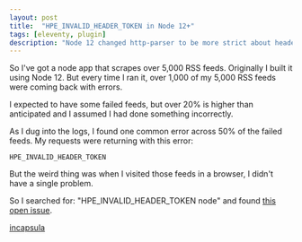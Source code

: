 ```yaml
---
layout: post
title:  "HPE_INVALID_HEADER_TOKEN in Node 12+"
tags: [eleventy, plugin]
description: "Node 12 changed http-parser to be more strict about header values, and it broke my application."
---
```


So I've got a node app that scrapes over 5,000 RSS feeds. Originally I built it using Node 12. But every time I ran it, over 1,000 of my 5,000 RSS feeds were coming back with errors. 

I expected to have some failed feeds, but over 20% is higher than anticipated and I assumed I had done something incorrectly. 

As I dug into the logs, I found one common error across 50% of the failed feeds. My requests were returning with this error: 

```
HPE_INVALID_HEADER_TOKEN
```

But the weird thing was when I visited those feeds in a browser, I didn't have a single problem. 

So I searched for: "HPE_INVALID_HEADER_TOKEN node" and found [this open issue](https://github.com/nodejs/node/issues/27711). 

[incapsula](https://github.com/kazuho/p5-http-parser-xs/issues/10)